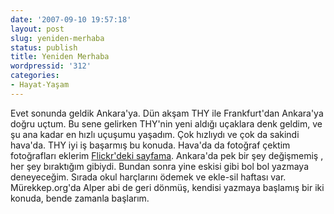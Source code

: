 ```yaml
---
date: '2007-09-10 19:57:18'
layout: post
slug: yeniden-merhaba
status: publish
title: Yeniden Merhaba
wordpressid: '312'
categories:
- Hayat-Yaşam
---
```


Evet sonunda geldik Ankara'ya. Dün akşam THY ile Frankfurt'dan Ankara'ya doğru uçtum. Bu sene gelirken THY'nin yeni aldığı uçaklara denk geldim, ve şu ana kadar en hızlı uçuşumu yaşadım. Çok hızlıydı ve çok da sakindi hava'da. THY iyi iş başarmış bu konuda. Hava'da da fotoğraf çektim fotoğrafları eklerim [Flickr'deki sayfama](http://www.flickr.com/photos/ftharsln). Ankara'da pek bir şey değişmemiş , her şey bıraktığım gibiydi. Bundan sonra yine eskisi gibi bol bol yazmaya deneyeceğim. Sırada okul harçlarını ödemek ve ekle-sil haftası var. Mürekkep.org'da Alper abi de geri dönmüş, kendisi yazmaya başlamış bir iki konuda, bende zamanla başlarım. 
